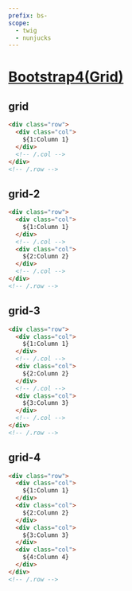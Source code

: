 ```yaml
---
prefix: bs-
scope: 
  - twig
  - nunjucks
---
```

[Bootstrap4(Grid)](https://getbootstrap.com/docs/4.6/layout/grid/)
=====================

grid
---------------------

```html
<div class="row">
  <div class="col">
    ${1:Column 1}
  </div>
  <!-- /.col -->
</div>
<!-- /.row -->
```

grid-2
---------------------

```html
<div class="row">
  <div class="col">
    ${1:Column 1}
  </div>
  <!-- /.col -->
  <div class="col">
    ${2:Column 2}
  </div>
  <!-- /.col -->
</div>
<!-- /.row -->
```

grid-3
---------------------

```html
<div class="row">
  <div class="col">
    ${1:Column 1}
  </div>
  <!-- /.col -->
  <div class="col">
    ${2:Column 2}
  </div>
  <!-- /.col -->
  <div class="col">
    ${3:Column 3}
  </div>
  <!-- /.col -->
</div>
<!-- /.row -->
```

grid-4
---------------------

```html
<div class="row">
  <div class="col">
    ${1:Column 1}
  </div>
  <div class="col">
    ${2:Column 2}
  </div>
  <div class="col">
    ${3:Column 3}
  </div>
  <div class="col">
    ${4:Column 4}
  </div>
</div>
<!-- /.row -->
```
